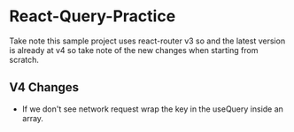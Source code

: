 # React-Query-Practice

Take note this sample project uses react-router v3 so and the latest version is already at v4 so take note of the new changes when starting from scratch.

## V4 Changes

- If we don't see network request wrap the key in the useQuery inside an array.
